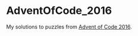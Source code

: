 # AdventOfCode_2016
My solutions to puzzles from [Advent of Code 2016](http://adventofcode.com/). 

